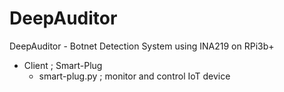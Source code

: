 # DeepAuditor
DeepAuditor - Botnet Detection System using INA219 on RPi3b+

* Client ; Smart-Plug
  - smart-plug.py ; monitor and control IoT device

